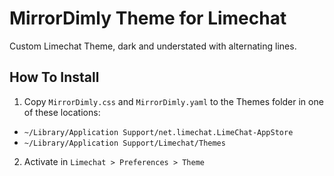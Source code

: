 # MirrorDimly Theme for Limechat
Custom Limechat Theme, dark and understated with alternating lines.

## How To Install
1. Copy `MirrorDimly.css` and `MirrorDimly.yaml` to the Themes folder in one of these locations: 
  * `~/Library/Application Support/net.limechat.LimeChat-AppStore`
  * `~/Library/Application Support/Limechat/Themes`
2. Activate in `Limechat > Preferences > Theme`
